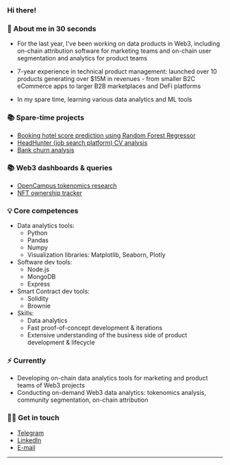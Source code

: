 ### Hi there!

### 👋 About me in 30 seconds

- For the last year, I've been working on data products in Web3, including on-chain attribution software for marketing teams and on-chain user segmentation and analytics for product teams

- 7-year experience in technical product management: launched over 10 products generating over $15M in revenues - from smaller B2C eCommerce apps to larger B2B marketplaces and DeFi platforms

- In my spare time, learning various data analytics and ML tools

### 📚 Spare-time projects

- [Booking hotel score prediction using Random Forest Regressor](https://github.com/GetterGit/Booking-hotel-score-prediction)
- [HeadHunter (job search platform) CV analysis](https://github.com/GetterGit/HeadHunter-CV-analysis)
- [Bank churn analysis](https://github.com/GetterGit/Bank-churn-analysis)

### 📚 Web3 dashboards & queries

- [OpenCampus tokenomics research](https://dune.com/vivianu/oc-tokenomics)
- [NFT ownership tracker](https://dune.com/vivianu/nft-collection-balances)

### 💡 Core competences

- Data analytics tools:
  - Python
  - Pandas
  - Numpy
  - Visualization libraries: Matplotlib, Seaborn, Plotly
- Software dev tools:
  - Node.js
  - MongoDB
  - Express
- Smart Contract dev tools:
  - Solidity
  - Brownie
- Skills:
  - Data analytics
  - Fast proof-of-concept development & iterations
  - Extensive understanding of the business side of product development & lifecycle

### ⚡️ Currently

- Developing on-chain data analytics tools for marketing and product teams of Web3 projects
- Conducting on-demand Web3 data analytics: tokenomics analysis, community segmentation, on-chain attribution

### 🙌🏻 Get in touch

- [Telegram](t.me/valerii_anufriev)
- [LinkedIn](https://www.linkedin.com/in/valeriyanufriev/)
- [E-mail](anufriev.valeriy.m@gmail.com)

---
